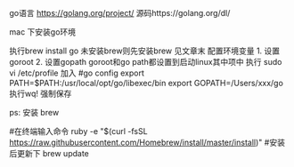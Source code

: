 go语言
https://golang.org/project/
源码https://golang.org/dl/

mac 下安装go环境

执行brew install go 未安装brew则先安装brew 见文章末
配置环境变量 1. 设置goroot 2. 设置gopath
goroot和go path都设置到启动linux其中项中
执行 sudo vi /etc/profile 加入
#go config
export PATH=$PATH:/usr/local/opt/go/libexec/bin
export GOPATH=/Users/xxx/go
执行wq! 强制保存

ps: 安装 brew

#在终端输入命令
ruby -e "$(curl -fsSL https://raw.githubusercontent.com/Homebrew/install/master/install)"
#安装后更新下
brew update

